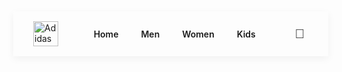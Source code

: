 <!DOCTYPE html>
<html lang="en" data-theme="light">
<head>
  <meta charset="UTF-8" />
  <meta name="viewport" content="width=device-width, initial-scale=1.0"/>
  <title>Adidas Store</title>
  <style>
    :root {
      --main-bg-light: #f4f4f4;
      --card-bg-light: #ffffff;
      --text-color-light: #111111;
      --accent-light: #0d0d0d;

      --main-bg-dark: #121212;
      --card-bg-dark: #1e1e1e;
      --text-color-dark: #f4f4f4;
      --accent-dark: #ffffff;
    }

    html[data-theme="light"] {
      --main-bg: var(--main-bg-light);
      --card-bg: var(--card-bg-light);
      --text-color: var(--text-color-light);
      --accent-color: var(--accent-light);
    }

    html[data-theme="dark"] {
      --main-bg: var(--main-bg-dark);
      --card-bg: var(--card-bg-dark);
      --text-color: var(--text-color-dark);
      --accent-color: var(--accent-dark);
    }

    body {
      background-color: var(--main-bg);
      color: var(--text-color);
      font-family: 'Segoe UI', sans-serif;
      margin: 0;
      transition: background 0.3s, color 0.3s;
    }

    nav {
      display: flex;
      justify-content: space-between;
      align-items: center;
      padding: 1rem 2rem;
      background-color: var(--card-bg);
      box-shadow: 0 4px 12px rgba(0, 0, 0, 0.05);
      transition: background 0.3s;
    }

    nav img {
      height: 40px;
    }

    .menu a {
      margin: 0 1rem;
      text-decoration: none;
      color: var(--text-color);
      font-weight: 600;
      transition: color 0.3s;
    }

    .theme-toggle {
      font-size: 1.3rem;
      background: none;
      border: none;
      cursor: pointer;
      color: var(--text-color);
      transition: color 0.3s;
    }

  </style>
</head>
<body>

<nav>
  <img src="https://upload.wikimedia.org/wikipedia/commons/2/20/Adidas_Logo.svg" alt="Adidas Logo">
  <div class="menu">
    <a href="#">Home</a>
    <a href="#">Men</a>
    <a href="#">Women</a>
    <a href="#">Kids</a>
  </div>
  <button class="theme-toggle" id="themeToggle">🌙</button>
</nav>

<script>
  const toggleBtn = document.getElementById('themeToggle');
  const root = document.documentElement;

  function setTheme(theme) {
    root.setAttribute('data-theme', theme);
    localStorage.setItem('theme', theme);
    toggleBtn.textContent = theme === 'dark' ? '☀️' : '🌙';
  }

  toggleBtn.addEventListener('click', () => {
    const currentTheme = root.getAttribute('data-theme');
    const newTheme = currentTheme === 'light' ? 'dark' : 'light';
    setTheme(newTheme);
  });

  const savedTheme = localStorage.getItem('theme') || 'light';
  setTheme(savedTheme);
</script>

</body>
</html>
